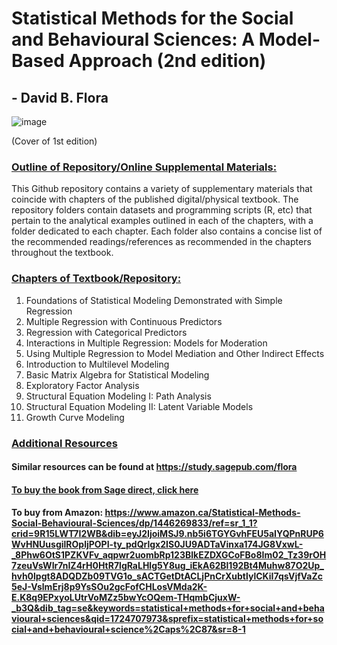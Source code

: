 # Statistical Methods for the Social and Behavioural Sciences: A Model-Based Approach (2nd edition)
## - David B. Flora

![image](https://github.com/sperkovic/Flora---Statistical-Methods-for-the-Social-and-Behavioural-Sciences-2ndEdition/assets/119066291/b5688b39-aaa4-4663-90a1-e5b0d2d78f62)

  (Cover of 1st edition)

### <ins> Outline of Repository/Online Supplemental Materials: <ins> 

This Github repository contains a variety of supplementary materials that coincide with chapters of the published digital/physical textbook.
The repository folders contain datasets and programming scripts (R, etc) that pertain to the analytical examples outlined in each of the chapters, with a folder dedicated to each chapter.
Each folder also contains a concise list of the recommended readings/references as recommended in the chapters throughout the textbook.


### <ins> Chapters of Textbook/Repository: <ins> 

1. Foundations of Statistical Modeling Demonstrated with Simple Regression
2. Multiple Regression with Continuous Predictors
3. Regression with Categorical Predictors
4. Interactions in Multiple Regression: Models for Moderation
5. Using Multiple Regression to Model Mediation and Other Indirect Effects
6. Introduction to Multilevel Modeling
7. Basic Matrix Algebra for Statistical Modeling
8. Exploratory Factor Analysis
9. Structural Equation Modeling I: Path Analysis
10. Structural Equation Modeling II: Latent Variable Models
11. Growth Curve Modeling

### <ins>  Additional Resources <ins> 

#### Similar resources can be found at https://study.sagepub.com/flora


#### [To buy the book from Sage direct, click here](https://study.sagepub.com/researchmethods/statistics/flora-statistical-methods-for-the-social-and-behavioural-sciences)

#### To buy from Amazon: https://www.amazon.ca/Statistical-Methods-Social-Behavioural-Sciences/dp/1446269833/ref=sr_1_1?crid=9R15LWT7I2WB&dib=eyJ2IjoiMSJ9.nb5i6TGYGvhFEU5aIYQPnRUP6WvHNUusgilROpljPOPI-ty_pdQrlgx2IS0JU9ADTaVinxa174JG8VxwL-_8Phw6OtS1PZKVFv_aqpwr2uombRp123BlkEZDXGCoFBo8Im02_Tz39rOH7zeuVsWIr7nIZ4rH0HtR7lgRaLHlg5Y8ug_iEkA62Bl192Bt4Muhw87O2Up_hvh0lpgt8ADQDZb09TVG1o_sACTGetDtACLjPnCrXubtlylCKiI7qsVjfVaZc5eJ-VslmErj8p9YsSOu2gcFofCHLosVMda2K-E.K8q9EPxyoLUtrVoMZz5bwYcOQem-THqmbCjuxW-_b3Q&dib_tag=se&keywords=statistical+methods+for+social+and+behavioural+sciences&qid=1724707973&sprefix=statistical+methods+for+social+and+behavioural+science%2Caps%2C87&sr=8-1
